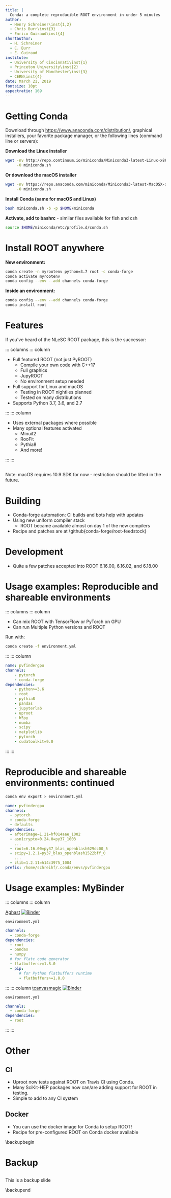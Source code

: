 ```yaml
---
title: |
  Conda: a complete reproducible ROOT environment in under 5 minutes
author:
  - Henry Schreiner\inst{1,2}
  - Chris Burr\inst{3}
  - Enrico Guiraud\inst{4}
shortauthor:
  - H. Schreiner
  - C. Burr
  - E. Guiraud
institute:
  - University of Cincinnati\inst{1}
  - Princeton University\inst{2}
  - University of Manchester\inst{3}
  - CERN\inst{4}
date: March 21, 2019
fontsize: 10pt
aspectratio: 169
---
```




# Getting Conda

Download through <https://www.anaconda.com/distribution/>, graphical installers, your favorite package manager, or the following lines (command line or servers):

**Download the Linux installer**
```bash
wget -nv http://repo.continuum.io/miniconda/Miniconda3-latest-Linux-x86_64.sh \
     -O miniconda.sh
```

**Or download the macOS installer**
```bash
wget -nv https://repo.anaconda.com/miniconda/Miniconda3-latest-MacOSX-x86_64.sh \
     -O miniconda.sh
```

**Install Conda (same for macOS and Linux)**
```bash
bash miniconda.sh -b -p $HOME/miniconda
```

**Activate, add to bashrc** - similar files available for fish and csh
```bash
source $HOME/miniconda/etc/profile.d/conda.sh
```

# Install ROOT anywhere
**New environment:**

```bash
conda create -n myrootenv python=3.7 root -c conda-forge
conda activate myrootenv
conda config --env --add channels conda-forge
```

**Inside an environment:**

```bash
conda config --env --add channels conda-forge
conda install root
```

# Features

If you've heard of the NLeSC ROOT package, this is the successor:

::: columns
::: column

* Full featured ROOT (not just PyROOT)
    - Compile your own code with C++17
    - Full graphics
    - JupyROOT
    - No environment setup needed
* Full support for Linux and macOS
    - Testing in ROOT nightlies planned
    - Tested on many distributions
* Supports Python 3.7, 3.6, and 2.7

:::
::: column

* Uses external packages where possible
* Many optional features activated
    * Minuit2
    * RooFit
    * Pythia8
    * And more!

:::
:::

##
Note: macOS requires 10.9 SDK for now - restriction should be lifted in the future.

# Building

* Conda-forge automation: CI builds and bots help with updates
* Using new uniform compiler stack
    - ROOT became available almost on day 1 of the new compilers
* Recipe and patches are at \github{conda-forge/root-feedstock}





# Development
* Quite a few patches accepted into ROOT 6.16.00, 6.16.02, and 6.18.00


# Usage examples: Reproducible and shareable environments

::: columns
::: column

* Can mix ROOT with TensorFlow or PyTorch on GPU
* Can run Multiple Python versions and ROOT


Run with:

```bash
conda create -f environment.yml
```

:::
::: column

```yml
name: pvfindergpu
channels:
    - pytorch
    - conda-forge
dependencies:
    - python>=3.6
    - root
    - pythia8
    - pandas
    - jupyterlab
    - uproot
    - h5py
    - numba
    - scipy
    - matplotlib
    - pytorch
    - cudatoolkit=9.0
```

:::
:::

# Reproducible and shareable environments: continued


```bash
conda env export > environment.yml
```

<!--
## Perfect reproduction
The above is probably fine, but if you really want to store the exact packages:
```bash
conda list --explicit > spec-file.txt
```
followed by
```bash
conda create --name myenv --file spec-file.txt
```
will perfectly recreate an environment on the same OS.
:::
::: column
-->

```yml
name: pvfindergpu
channels:
  - pytorch
  - conda-forge
  - defaults
dependencies:
  - afterimage=1.21=hf014aae_1002
  - asn1crypto=0.24.0=py37_1003
    ...
  - root=6.16.00=py37_blas_openblash629dc00_5
  - scipy=1.2.1=py37_blas_openblash1522bff_0
    ...
  - zlib=1.2.11=h14c3975_1004
prefix: /home/schreihf/.conda/envs/pvfindergpu
```

# Usage examples: MyBinder

::: columns
::: column


[Aghast](https://github.com/diana-hep/aghast) [![Binder](https://mybinder.org/badge_logo.svg)](https://mybinder.org/v2/gh/diana-hep/aghast/binder-3?filepath=binder%2Fexamples.ipynb)

```
environment.yml
```

```yml
channels:
  - conda-forge
dependencies:
  - root
  - pandas
  - numpy
  # for flatc code generator
  - flatbuffers>=1.8.0
  - pip:
      # for Python flatbuffers runtime
      - flatbuffers>=1.8.0
```

:::
::: column
[tcanvasmagic](https://github.com/olantwin/tcanvasmagic) [![Binder](https://mybinder.org/badge_logo.svg)](https://mybinder.org/v2/gh/olantwin/tcanvasmagic/master?filepath=demo.ipynb)

```
environment.yml
```

```yml
channels:
  - conda-forge
dependencies:
  - root
```

:::
:::

# Other

## CI

* Uproot now tests against ROOT on Travis CI using Conda.
* Many SciKit-HEP packages now can/are adding support for ROOT in testing.
* Simple to add to any CI system

## Docker

* You can use the docker image for Conda to setup ROOT!
* Recipe for pre-configured ROOT on Conda docker available


\backupbegin

# Backup 

## 
This is a backup slide

\backupend
